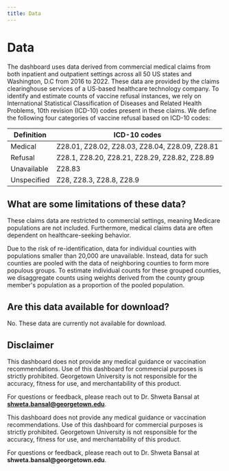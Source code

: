 ```yaml
---
title: Data
---
```


# Data

The dashboard uses data derived from commercial medical claims from both inpatient and outpatient settings across all 50 US states and Washington, D.C from 2016 to 2022. These data are provided by the claims clearinghouse services of a US-based healthcare technology company. To identify and estimate counts of vaccine refusal instances, we rely on International Statistical Classification of Diseases and Related Health Problems, 10th revision (ICD-10) codes present in these claims. We define the following four categories of vaccine refusal based on ICD-10 codes:

Definition  | ICD-10 codes
----------- | ------------
Medical     | Z28.01, Z28.02, Z28.03, Z28.04, Z28.09, Z28.81
Refusal     | Z28.1, Z28.20, Z28.21, Z28.29, Z28.82, Z28.89
Unavailable | Z28.83
Unspecified | Z28, Z28.3, Z28.8, Z28.9

## What are some limitations of these data?

These claims data are restricted to commercial settings, meaning Medicare populations are not included. Furthermore, medical claims data are often dependent on healthcare-seeking behavior.

Due to the risk of re-identification, data for individual counties with populations smaller than 20,000 are unavailable. Instead, data for such counties are pooled with the data of neighboring counties to form more populous groups. To estimate individual counts for these grouped counties, we disaggregate counts using weights derived from the county group member's population as a proportion of the pooled population.

## Are this data available for download?

No. These data are currently not available for download.

## Disclaimer

This dashboard does not provide any medical guidance or vaccination recommendations. Use of this dashboard for commercial purposes is strictly prohibited. Georgetown University is not responsible for the accuracy, fitness for use, and merchantability of this product.

For questions or feedback, please reach out to Dr. Shweta Bansal at <b>shweta.bansal@georgetown.edu</b>.

<div class="note" label="Disclaimer">
    <p>
        This dashboard does not provide any medical guidance or vaccination recommendations. Use of this dashboard for commercial purposes is strictly prohibited. Georgetown University is not responsible for the accuracy, fitness for use, and merchantability of this product.
    </p>
    <p>
        For questions or feedback, please reach out to Dr. Shweta Bansal at <b>shweta.bansal@georgetown.edu</b>.
    </p>
</div>
